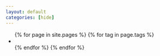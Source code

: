 ```yaml
---
layout: default
categories: [hide]
---
```

<ul>
	{% for page in site.pages %}
		{% for tag in page.tags %}
			<li><a class="tag-{{ tag }}" style="display:none" href=".{{ page.url }}">{{ page.title }}</a></li>
		{% endfor %}
	{% endfor %} <!-- page -->
</ul>


<script type="text/javascript">
    function getParameterByName(name) {
        name = name.replace(/[\[]/, "\\[").replace(/[\]]/, "\\]");
        var regex = new RegExp("[\\?&]" + name + "=([^&#]*)"),
            results = regex.exec(location.search);
        return results == null ? "" : decodeURIComponent(results[1].replace(/\+/g, " "));
    }
    
    window.onload = function() {
        var tag = getParameterByName('tag');
		console.log(tag)
		var shows = document.getElementsByClassName("tag-"+tag)
		console.log(shows)
		shows.forEach(function(item)
		{item.style.display = 'block';}
		)

    };
</script>
